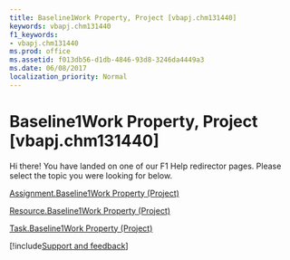 ```yaml
---
title: Baseline1Work Property, Project [vbapj.chm131440]
keywords: vbapj.chm131440
f1_keywords:
- vbapj.chm131440
ms.prod: office
ms.assetid: f013db56-d1db-4846-93d8-3246da4449a3
ms.date: 06/08/2017
localization_priority: Normal
---
```



# Baseline1Work Property, Project [vbapj.chm131440]

Hi there! You have landed on one of our F1 Help redirector pages. Please select the topic you were looking for below.

[Assignment.Baseline1Work Property (Project)](https://msdn.microsoft.com/library/6584b8d7-96f0-905b-9b22-19917c1452ae%28Office.15%29.aspx)

[Resource.Baseline1Work Property (Project)](https://msdn.microsoft.com/library/87356b7b-5c6b-9c99-81ab-ee4c20fbbb54%28Office.15%29.aspx)

[Task.Baseline1Work Property (Project)](https://msdn.microsoft.com/library/571a2ee3-f7d4-dc60-43fa-f5b184260216%28Office.15%29.aspx)

[!include[Support and feedback](~/includes/feedback-boilerplate.md)]